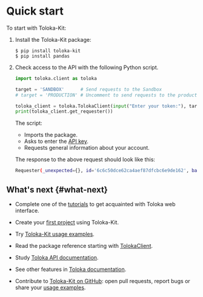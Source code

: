 # Quick start

To start with Toloka-Kit:

1. Install the Toloka-Kit package:

    ```shell
    $ pip install toloka-kit
    $ pip install pandas
    ```

1. Check access to the API with the following Python script.

    ```python
    import toloka.client as toloka

    target = 'SANDBOX'      # Send requests to the Sandbox
    # target = 'PRODUCTION' # Uncomment to send requests to the production version

    toloka_client = toloka.TolokaClient(input("Enter your token:"), target)
    print(toloka_client.get_requester())
    ```

    The script:

    - Imports the package.
    - Asks to enter the [API key](registration.md#oauth-token).
    - Requests general information about your account.

    The response to the above request should look like this:

    ```bash
    Requester(_unexpected={}, id='6c6c50dce62ca4aef87dfcbc6e9de162', balance=Decimal('1.0000'), public_name={'EN': 'John Smith'}, company=None)
    ```

## What's next {#what-next}

- Complete one of the [tutorials](../guide/tutorials/usecases.md) to get acquainted with Toloka web interface.

- Create your [first project](recipes/learn-basics.md) using Toloka-Kit.

- Try [Toloka-Kit usage examples](recipes/use-cases.md).

- Read the package reference starting with [TolokaClient](reference/toloka.client.TolokaClient.md).

- Study [Toloka API documentation](https://toloka.ai/docs/api/api-reference/).

- See other features in [Toloka documentation](../guide/concepts/overview.md).

- Contribute to [Toloka-Kit on GitHub](https://github.com/Toloka/toloka-kit): open pull requests, report bugs or share your [usage examples](https://github.com/Toloka/toloka-kit/tree/main/examples#need-more-examples).
